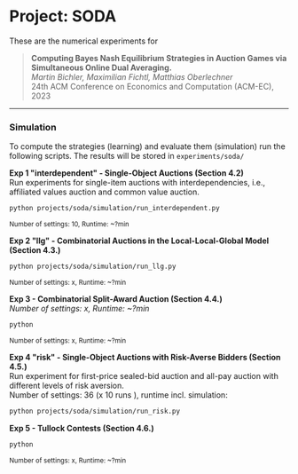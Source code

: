 # Project: SODA

These are the numerical experiments for

>**Computing Bayes Nash Equilibrium Strategies in Auction Games via Simultaneous Online Dual Averaging.**<br>
*Martin Bichler, Maximilian Fichtl, Matthias Oberlechner*<br>
24th ACM Conference on Economics and Computation (ACM-EC), 2023

---

### Simulation
To compute the strategies (learning) and evaluate them (simulation) run the following scripts.
The results will be stored in `experiments/soda/`

**Exp 1 "interdependent" - Single-Object Auctions (Section 4.2)**<br>
Run experiments for single-item auctions with interdependencies, i.e., affiliated values auction and common value auction.
```bash
python projects/soda/simulation/run_interdependent.py
```
<sub>Number of settings: 10, Runtime: ~?min</sub>

**Exp 2 "llg" - Combinatorial Auctions in the Local-Local-Global Model (Section 4.3.)**<br>
```bash
python projects/soda/simulation/run_llg.py
```
<sub>Number of settings: x, Runtime: ~?min</sub>

**Exp 3 - Combinatorial Split-Award Auction (Section 4.4.)** <br>
*Number of settings: x, Runtime: ~?min*  <br>

```bash
python
```
<sub>Number of settings: x, Runtime: ~?min</sub>

**Exp 4 "risk" - Single-Object Auctions with Risk-Averse Bidders (Section 4.5.)** <br>
Run experiment for first-price sealed-bid auction and all-pay auction with different levels of risk aversion. <br>
Number of settings: 36 (x 10 runs ), runtime incl. simulation: 
```bash
python projects/soda/simulation/run_risk.py
```

**Exp 5 - Tullock Contests (Section 4.6.)**<br>
```bash
python
```
<sub>Number of settings: x, Runtime: ~?min</sub>